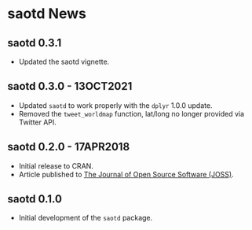 
# saotd News

## saotd 0.3.1

* Updated the saotd vignette.

## saotd 0.3.0 - 13OCT2021

* Updated `saotd` to work properly with the `dplyr` 1.0.0 update.
* Removed the `tweet_worldmap` function, lat/long no longer provided via Twitter API.

## saotd 0.2.0 - 17APR2018

* Initial release to CRAN.
* Article published to [The Journal of Open Source Software (JOSS)](https://joss.theoj.org/papers/10.21105/joss.00764).

## saotd 0.1.0

* Initial development of the `saotd` package.